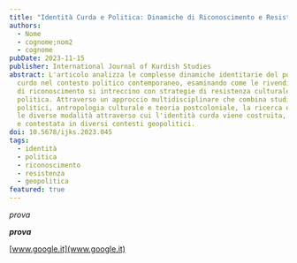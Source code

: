 ```yaml
---
title: "Identità Curda e Politica: Dinamiche di Riconoscimento e Resistenza"
authors:
  - Nome
  - cognome;nom2
  - cognome
pubDate: 2023-11-15
publisher: International Journal of Kurdish Studies
abstract: L'articolo analizza le complesse dinamiche identitarie del popolo
  curdo nel contesto politico contemporaneo, esaminando come le rivendicazioni
  di riconoscimento si intreccino con strategie di resistenza culturale e
  politica. Attraverso un approccio multidisciplinare che combina studi
  politici, antropologia culturale e teoria postcoloniale, la ricerca evidenzia
  le diverse modalità attraverso cui l'identità curda viene costruita, negoziata
  e contestata in diversi contesti geopolitici.
doi: 10.5678/ijks.2023.045
tags:
  - identità
  - politica
  - riconoscimento
  - resistenza
  - geopolitica
featured: true
---
```

*prova* 



***prova*** 



[www.google.it](www.google.it)
